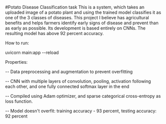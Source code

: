 #Potato Disease Classification task
This is a system, which takes an uploaded image of a potato plant and using the trained model 
classifies it as one of the 3 classes of diseases. This project I believe has agricultural benefits and helps
farmers identify early signs of disease and prevent than as early as possible. Its development is based entirely on 
CNNs. The resulting model has above 92 percent accuracy.

How to run:

  uvicorn main:app --reload

Properties:

  -- Data preprocessing and augmentation to prevent overfitting
  
  -- CNN with multiple layers of convolution, pooling, activation following each other, and one fully connected softmax layer in the end
  
  -- Compiled using Adam optimizer, and sparse categorical cross-entropy as loss function.

  -- Model doesn't overfit: training accuracy - 93 percent, testing accuracy: 92 percent
  
